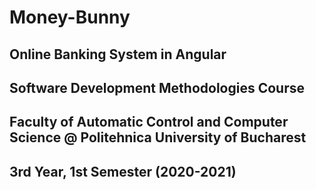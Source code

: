 # Money-Bunny
## Online Banking System in Angular
## Software Development Methodologies Course
## Faculty of Automatic Control and Computer Science @ Politehnica University of Bucharest
## 3rd Year, 1st Semester (2020-2021)
